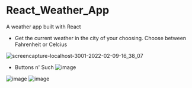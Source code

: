 # React_Weather_App

A weather app built with React 
   - Get the current weather in the city of your choosing. Choose between Fahrenheit or Celcius


![screencapture-localhost-3001-2022-02-09-16_38_07](https://user-images.githubusercontent.com/83515305/153302493-46583b54-4202-4b7c-8293-5ae98b2cff36.png)

   - Buttons n' Such 
   ![image](https://user-images.githubusercontent.com/83515305/153302686-a961c152-ea20-4e41-a024-93959d954b5a.png)


![image](https://user-images.githubusercontent.com/83515305/153292040-38e3ec5c-9281-4d55-8de1-cbfd4a2d55b0.png)
![image](https://user-images.githubusercontent.com/83515305/153292106-efdb59f1-740a-4a7c-8f0e-95ee40540838.png)
